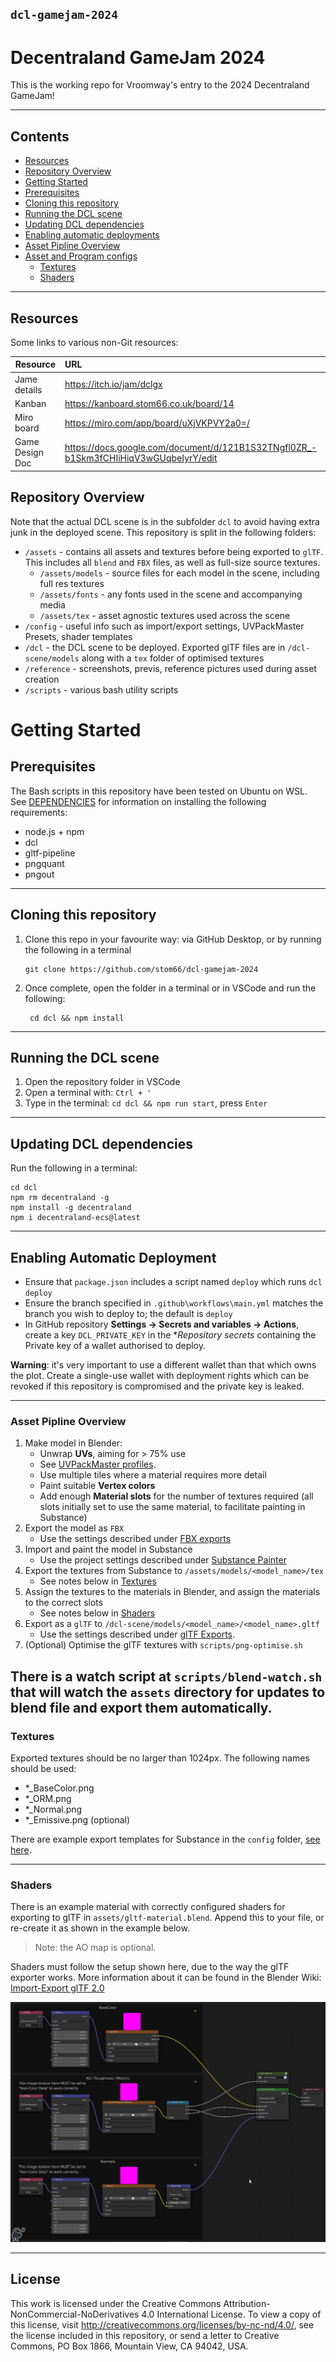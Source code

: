 ## `dcl-gamejam-2024`

# Decentraland GameJam 2024

This is the working repo for Vroomway's entry to the 2024 Decentraland GameJam!


---

## Contents

-   [Resources](#resources)
-   [Repository Overview](#repository-overview)
-   [Getting Started](#getting-started)
-   [Prerequisites](#prerequisites)
-   [Cloning this repository](#cloning-this-repository)
-   [Running the DCL scene](#running-the-dcl-scene)
-   [Updating DCL dependencies](#updating-dcl-dependencies)
-   [Enabling automatic deployments](#enabling-automatic-deployment)
-   [Asset Pipline Overview](#asset-pipline-overview)
-   [Asset and Program configs](/config)
    -   [Textures](#textures)
    -   [Shaders](#shaders)

---

## Resources

Some links to various non-Git resources:

| Resource           |  URL |
|--------------------|:----------------------------------------------------|
| Jame details       | https://itch.io/jam/dclgx |
| Kanban             | https://kanboard.stom66.co.uk/board/14 |
| Miro board         | https://miro.com/app/board/uXjVKPVY2a0=/ |
| Game Design Doc    | https://docs.google.com/document/d/121B1S32TNgfl0ZR_-b1Skm3fCHIiHiqV3wGUqbeIyrY/edit |


## Repository Overview

Note that the actual DCL scene is in the subfolder `dcl` to avoid having extra junk in the deployed scene. This repository is split in the following folders:

-   `/assets` - contains all assets and textures before being exported to `glTF`. This includes all `blend` and `FBX` files, as well as full-size source textures.
    -   `/assets/models` - source files for each model in the scene, including full res textures
    -   `/assets/fonts` - any fonts used in the scene and accompanying media
    -   `/assets/tex` - asset agnostic textures used across the scene
-   `/config` - useful info such as import/export settings, UVPackMaster Presets, shader templates
-   `/dcl` - the DCL scene to be deployed. Exported glTF files are in `/dcl-scene/models` along with a `tex` folder of optimised textures
-   `/reference` - screenshots, previs, reference pictures used during asset creation
-   `/scripts` - various bash utility scripts

# Getting Started

## Prerequisites

The Bash scripts in this repository have been tested on Ubuntu on WSL. See [DEPENDENCIES](DEPENDENCIES.md) for information on installing the following requirements:

-   node.js + npm
-   dcl
-   gltf-pipeline
-   pngquant
-   pngout

---

## Cloning this repository

1. Clone this repo in your favourite way: via GitHub Desktop, or by running the following in a terminal
    ```
    git clone https://github.com/stom66/dcl-gamejam-2024
    ```
1. Once complete, open the folder in a terminal or in VSCode and run the following:
    ```
     cd dcl && npm install
    ```

---

## Running the DCL scene

1. Open the repository folder in VSCode
1. Open a terminal with: `Ctrl + '`
1. Type in the terminal: `cd dcl && npm run start`, press `Enter`

---

## Updating DCL dependencies

Run the following in a terminal:

```
cd dcl
npm rm decentraland -g
npm install -g decentraland
npm i decentraland-ecs@latest
```

---

## Enabling Automatic Deployment

-   Ensure that `package.json` includes a script named `deploy` which runs `dcl deploy`
-   Ensure the branch specified in `.github\workflows\main.yml` matches the branch you wish to deploy to; the default is `deploy`
-   In GitHub repository **Settings -> Secrets and variables -> Actions**, create a key `DCL_PRIVATE_KEY` in the \*_Repository secrets_ containing the Private key of a wallet authorised to deploy.

**Warning**: it's very important to use a different wallet than that which owns the plot. Create a single-use wallet with deployment rights which can be revoked if this repository is compromised and the private key is leaked.

---

### Asset Pipline Overview

1. Make model in Blender:
    - Unwrap **UVs**, aiming for > 75% use
    - See [UVPackMaster profiles](/config#uvpackmaster3-profiles).
    - Use multiple tiles where a material requires more detail
    - Paint suitable **Vertex colors**
    - Add enough **Material slots** for the number of textures required (all slots initially set to use the same material, to facilitate painting in Substance)
2. Export the model as `FBX`
    - Use the settings described under [FBX exports](/config#fbx-exports)
3. Import and paint the model in Substance
    - Use the project settings described under [Substance Painter](/config#substance-painter)
4. Export the textures from Substance to `/assets/models/<model_name>/tex`
    - See notes below in [Textures](#textures)
5. Assign the textures to the materials in Blender, and assign the materials to the correct slots
    - See notes below in [Shaders](#shaders)
6. Export as a `glTF` to `/dcl-scene/models/<model_name>/<model_name>.gltf`
    - Use the settings described under [glTF Exports](/config#gltf-exports).
7. (Optional) Optimise the glTF textures with `scripts/png-optimise.sh`

## There is a watch script at `scripts/blend-watch.sh` that will watch the `assets` directory for updates to blend file and export them automatically.

### Textures

Exported textures should be no larger than 1024px. The following names should be used:

-   \*\_BaseColor.png
-   \*\_ORM.png
-   \*\_Normal.png
-   \*\_Emissive.png (optional)

There are example export templates for Substance in the `config` folder, [see here](/config#substance-painter).

---

### Shaders

There is an example material with correctly configured shaders for exporting to glTF in `assets/gltf-material.blend`. Append this to your file, or re-create it as shown in the example below.

> Note: the AO map is optional.

Shaders must follow the setup shown here, due to the way the glTF exporter works. More information about it can be found in the Blender Wiki: [Import-Export glTF 2.0](https://docs.blender.org/manual/en/latest/addons/import_export/scene_gltf2.html)

![Blender export gltf settings](/config/gltf_shader.png)


---

## License

This work is licensed under the Creative Commons Attribution-NonCommercial-NoDerivatives 4.0 International License. To view a copy of this license, visit http://creativecommons.org/licenses/by-nc-nd/4.0/, see the license included in this repository, or send a letter to Creative Commons, PO Box 1866, Mountain View, CA 94042, USA.
